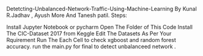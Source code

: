 Detetcting-Unbalanced-Network-Traffic-Using-Machine-Learning
By Kunal R.Jadhav , Ayush More And Tanesh patil. Steps:

Install Jupyter Notebook or pycharm
Open The Folder of This Code
Install The CIC-Dataset 2017 from Keggle
Edit The Datasets As Per Your Rquirement
Run The Each Cell to check xgboost and random forest accuracy.
run the main.py for final to detect unbalanceed network .
